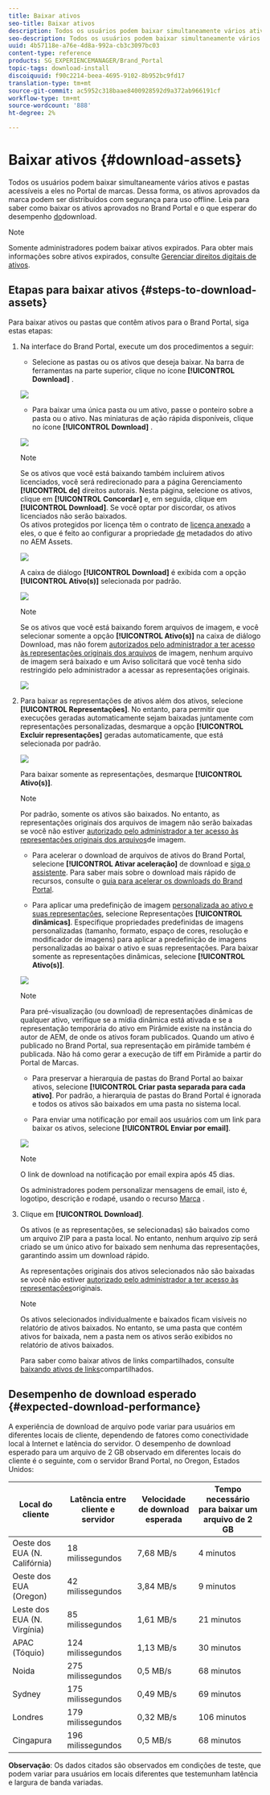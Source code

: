 ```yaml
---
title: Baixar ativos
seo-title: Baixar ativos
description: Todos os usuários podem baixar simultaneamente vários ativos e pastas acessíveis a eles. Dessa forma, os ativos aprovados da marca podem ser distribuídos com segurança para uso offline.
seo-description: Todos os usuários podem baixar simultaneamente vários ativos e pastas acessíveis a eles. Dessa forma, os ativos aprovados da marca podem ser distribuídos com segurança para uso offline.
uuid: 4b57118e-a76e-4d8a-992a-cb3c3097bc03
content-type: reference
products: SG_EXPERIENCEMANAGER/Brand_Portal
topic-tags: download-install
discoiquuid: f90c2214-beea-4695-9102-8b952bc9fd17
translation-type: tm+mt
source-git-commit: ac5952c318baae8400928592d9a372ab966191cf
workflow-type: tm+mt
source-wordcount: '888'
ht-degree: 2%

---
```



# Baixar ativos {#download-assets}

Todos os usuários podem baixar simultaneamente vários ativos e pastas acessíveis a eles no Portal de marcas. Dessa forma, os ativos aprovados da marca podem ser distribuídos com segurança para uso offline. Leia para saber como baixar os ativos aprovados no Brand Portal e o que esperar do desempenho [do](../using/brand-portal-download-users.md#main-pars-header)download.

>[!NOTE]
>
>Somente administradores podem baixar ativos expirados. Para obter mais informações sobre ativos expirados, consulte [Gerenciar direitos digitais de ativos](../using/manage-digital-rights-of-assets.md).


## Etapas para baixar ativos {#steps-to-download-assets}

Para baixar ativos ou pastas que contêm ativos para o Brand Portal, siga estas etapas:

1. Na interface do Brand Portal, execute um dos procedimentos a seguir:

   * Selecione as pastas ou os ativos que deseja baixar. Na barra de ferramentas na parte superior, clique no ícone **[!UICONTROL Download]** .

   ![](assets/downloadassets-1.png)

   * Para baixar uma única pasta ou um ativo, passe o ponteiro sobre a pasta ou o ativo. Nas miniaturas de ação rápida disponíveis, clique no ícone **[!UICONTROL Download]** .

   ![](assets/downloadsingleasset-1.png)

   >[!NOTE]
   >
   >Se os ativos que você está baixando também incluírem ativos licenciados, você será redirecionado para a página Gerenciamento **[!UICONTROL de]** direitos autorais. Nesta página, selecione os ativos, clique em **[!UICONTROL Concordar]** e, em seguida, clique em **[!UICONTROL Download]**. Se você optar por discordar, os ativos licenciados não serão baixados.\
   >Os ativos protegidos por licença têm o contrato de [licença anexado](https://helpx.adobe.com/experience-manager/6-5/assets/using/drm.html#DigitalRightsManagementinAssets) a eles, o que é feito ao configurar a propriedade [de](https://helpx.adobe.com/experience-manager/6-5/assets/using/drm.html#DigitalRightsManagementinAssets) metadados do ativo no AEM Assets.

   ![](assets/licensed-asset-download-1.png)

   A caixa de diálogo **[!UICONTROL Download]** é exibida com a opção **[!UICONTROL Ativo(s)]** selecionada por padrão.

   ![](assets/donload-assets-dialog-1.png)

   >[!NOTE]
   >
   >Se os ativos que você está baixando forem arquivos de imagem, e você selecionar somente a opção **[!UICONTROL Ativo(s)]** na caixa de diálogo Download, mas não forem [autorizados pelo administrador a ter acesso às representações originais dos arquivos](../using/brand-portal-adding-users.md#main-pars-procedure-202029708) de imagem, nenhum arquivo de imagem será baixado e um Aviso solicitará que você tenha sido restringido pelo administrador a acessar as representações originais.

   ![](assets/restrictaccess-note.png)

1. Para baixar as representações de ativos além dos ativos, selecione **[!UICONTROL Representações]**. No entanto, para permitir que execuções geradas automaticamente sejam baixadas juntamente com representações personalizadas, desmarque a opção **[!UICONTROL Excluir representações]** geradas automaticamente, que está selecionada por padrão.

   ![](assets/exclude-auto-renditions.png)

   Para baixar somente as representações, desmarque **[!UICONTROL Ativo(s)]**.

   >[!NOTE]
   >
   >Por padrão, somente os ativos são baixados. No entanto, as representações originais dos arquivos de imagem não serão baixadas se você não estiver [autorizado pelo administrador a ter acesso às representações originais dos arquivos](../using/brand-portal-adding-users.md#main-pars-procedure-202029708)de imagem.

   * Para acelerar o download de arquivos de ativos do Brand Portal, selecione **[!UICONTROL Ativar aceleração]** de download e [siga o assistente](../using/accelerated-download.md#main-pars-header-405749062). Para saber mais sobre o download mais rápido de recursos, consulte o [guia para acelerar os downloads do Brand Portal](../using/accelerated-download.md).

   * Para aplicar uma predefinição de imagem [personalizada ao ativo e suas representações](../using/brand-portal-image-presets.md#applyimagepresetswhendownloadingimages), selecione Representações **[!UICONTROL dinâmicas]**. Especifique propriedades predefinidas de imagens personalizadas (tamanho, formato, espaço de cores, resolução e modificador de imagens) para aplicar a predefinição de imagens personalizadas ao baixar o ativo e suas representações. Para baixar somente as representações dinâmicas, selecione **[!UICONTROL Ativo(s)]**.

   ![](assets/dynamic-renditions.png)

   >[!NOTE]
   >
   >Para pré-visualização (ou download) de representações dinâmicas de qualquer ativo, verifique se a mídia dinâmica está ativada e se a representação temporária do ativo em Pirâmide existe na instância do autor de AEM, de onde os ativos foram publicados. Quando um ativo é publicado no Brand Portal, sua representação em pirâmide também é publicada. Não há como gerar a execução de tiff em Pirâmide a partir do Portal de Marcas.

   * Para preservar a hierarquia de pastas do Brand Portal ao baixar ativos, selecione **[!UICONTROL Criar pasta separada para cada ativo]**. Por padrão, a hierarquia de pastas do Brand Portal é ignorada e todos os ativos são baixados em uma pasta no sistema local.

   * Para enviar uma notificação por email aos usuários com um link para baixar os ativos, selecione **[!UICONTROL Enviar por email]**.

   ![](assets/download-link.png)

   >[!NOTE]
   >
   >O link de download na notificação por email expira após 45 dias.
   >
   >Os administradores podem personalizar mensagens de email, isto é, logotipo, descrição e rodapé, usando o recurso [Marca](../using/brand-portal-branding.md) .

1. Clique em **[!UICONTROL Download]**.

   Os ativos (e as representações, se selecionadas) são baixados como um arquivo ZIP para a pasta local. No entanto, nenhum arquivo zip será criado se um único ativo for baixado sem nenhuma das representações, garantindo assim um download rápido.

   As representações originais dos ativos selecionados não são baixadas se você não estiver [autorizado pelo administrador a ter acesso às representações](../using/brand-portal-adding-users.md#main-pars-procedure-202029708)originais.

   >[!NOTE]
   >
   >Os ativos selecionados individualmente e baixados ficam visíveis no relatório de ativos baixados. No entanto, se uma pasta que contém ativos for baixada, nem a pasta nem os ativos serão exibidos no relatório de ativos baixados.

   Para saber como baixar ativos de links compartilhados, consulte [baixando ativos de links](../using/brand-portal-link-share.md#main-pars-header-1703469193)compartilhados.

## Desempenho de download esperado {#expected-download-performance}

A experiência de download de arquivo pode variar para usuários em diferentes locais de cliente, dependendo de fatores como conectividade local à Internet e latência do servidor. O desempenho de download esperado para um arquivo de 2 GB observado em diferentes locais do cliente é o seguinte, com o servidor Brand Portal, no Oregon, Estados Unidos:

| Local do cliente | Latência entre cliente e servidor | Velocidade de download esperada | Tempo necessário para baixar um arquivo de 2 GB |
|-------------------------|-----------------------------------|-------------------------|------------------------------------|
| Oeste dos EUA (N. Califórnia) | 18 milissegundos | 7,68 MB/s | 4 minutos |
| Oeste dos EUA (Oregon) | 42 milissegundos | 3,84 MB/s | 9 minutos |
| Leste dos EUA (N. Virgínia) | 85 milissegundos | 1,61 MB/s | 21 minutos |
| APAC (Tóquio) | 124 milissegundos | 1,13 MB/s | 30 minutos |
| Noida | 275 milissegundos | 0,5 MB/s | 68 minutos |
| Sydney | 175 milissegundos | 0,49 MB/s | 69 minutos |
| Londres | 179 milissegundos | 0,32 MB/s | 106 minutos |
| Cingapura | 196 milissegundos | 0,5 MB/s | 68 minutos |

**Observação**: Os dados citados são observados em condições de teste, que podem variar para usuários em locais diferentes que testemunham latência e largura de banda variadas.
